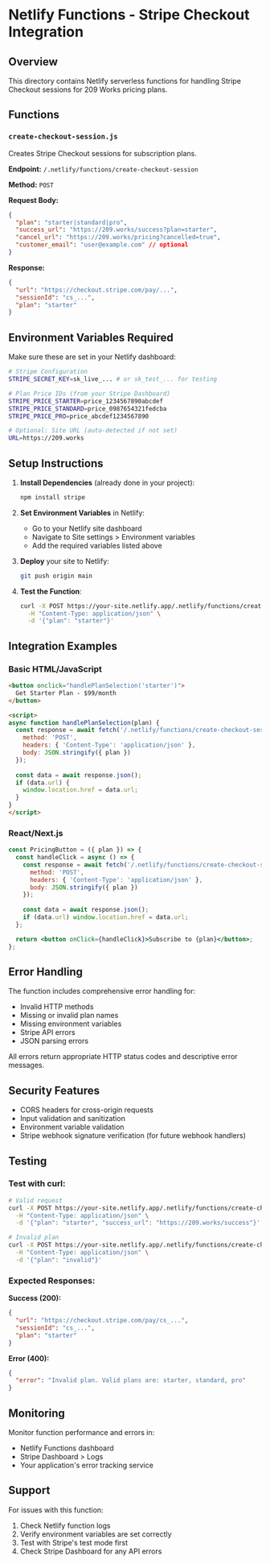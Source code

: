 # Netlify Functions - Stripe Checkout Integration

## Overview

This directory contains Netlify serverless functions for handling Stripe Checkout sessions for 209 Works pricing plans.

## Functions

### `create-checkout-session.js`

Creates Stripe Checkout sessions for subscription plans.

**Endpoint:** `/.netlify/functions/create-checkout-session`

**Method:** `POST`

**Request Body:**
```json
{
  "plan": "starter|standard|pro",
  "success_url": "https://209.works/success?plan=starter",
  "cancel_url": "https://209.works/pricing?cancelled=true",
  "customer_email": "user@example.com" // optional
}
```

**Response:**
```json
{
  "url": "https://checkout.stripe.com/pay/...",
  "sessionId": "cs_...",
  "plan": "starter"
}
```

## Environment Variables Required

Make sure these are set in your Netlify dashboard:

```bash
# Stripe Configuration
STRIPE_SECRET_KEY=sk_live_... # or sk_test_... for testing

# Plan Price IDs (from your Stripe Dashboard)
STRIPE_PRICE_STARTER=price_1234567890abcdef
STRIPE_PRICE_STANDARD=price_0987654321fedcba
STRIPE_PRICE_PRO=price_abcdef1234567890

# Optional: Site URL (auto-detected if not set)
URL=https://209.works
```

## Setup Instructions

1. **Install Dependencies** (already done in your project):
   ```bash
   npm install stripe
   ```

2. **Set Environment Variables** in Netlify:
   - Go to your Netlify site dashboard
   - Navigate to Site settings > Environment variables
   - Add the required variables listed above

3. **Deploy** your site to Netlify:
   ```bash
   git push origin main
   ```

4. **Test the Function**:
   ```bash
   curl -X POST https://your-site.netlify.app/.netlify/functions/create-checkout-session \
     -H "Content-Type: application/json" \
     -d '{"plan": "starter"}'
   ```

## Integration Examples

### Basic HTML/JavaScript
```html
<button onclick="handlePlanSelection('starter')">
  Get Starter Plan - $99/month
</button>

<script>
async function handlePlanSelection(plan) {
  const response = await fetch('/.netlify/functions/create-checkout-session', {
    method: 'POST',
    headers: { 'Content-Type': 'application/json' },
    body: JSON.stringify({ plan })
  });
  
  const data = await response.json();
  if (data.url) {
    window.location.href = data.url;
  }
}
</script>
```

### React/Next.js
```jsx
const PricingButton = ({ plan }) => {
  const handleClick = async () => {
    const response = await fetch('/.netlify/functions/create-checkout-session', {
      method: 'POST',
      headers: { 'Content-Type': 'application/json' },
      body: JSON.stringify({ plan })
    });
    
    const data = await response.json();
    if (data.url) window.location.href = data.url;
  };

  return <button onClick={handleClick}>Subscribe to {plan}</button>;
};
```

## Error Handling

The function includes comprehensive error handling for:

- Invalid HTTP methods
- Missing or invalid plan names
- Missing environment variables
- Stripe API errors
- JSON parsing errors

All errors return appropriate HTTP status codes and descriptive error messages.

## Security Features

- CORS headers for cross-origin requests
- Input validation and sanitization
- Environment variable validation
- Stripe webhook signature verification (for future webhook handlers)

## Testing

### Test with curl:
```bash
# Valid request
curl -X POST https://your-site.netlify.app/.netlify/functions/create-checkout-session \
  -H "Content-Type: application/json" \
  -d '{"plan": "starter", "success_url": "https://209.works/success"}'

# Invalid plan
curl -X POST https://your-site.netlify.app/.netlify/functions/create-checkout-session \
  -H "Content-Type: application/json" \
  -d '{"plan": "invalid"}'
```

### Expected Responses:

**Success (200):**
```json
{
  "url": "https://checkout.stripe.com/pay/cs_...",
  "sessionId": "cs_...",
  "plan": "starter"
}
```

**Error (400):**
```json
{
  "error": "Invalid plan. Valid plans are: starter, standard, pro"
}
```

## Monitoring

Monitor function performance and errors in:
- Netlify Functions dashboard
- Stripe Dashboard > Logs
- Your application's error tracking service

## Support

For issues with this function:
1. Check Netlify function logs
2. Verify environment variables are set correctly
3. Test with Stripe's test mode first
4. Check Stripe Dashboard for any API errors
